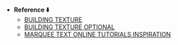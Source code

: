 - **Reference ⬇️**
  - [BUILDING TEXTURE](https://www.sketchuptextureclub.com/textures/architecture/buildings/skycrapers/building-skyscraper-texture-seamless-01011)
  - [BUILDING TEXTURE OPTIONAL](https://www.textures.com/download/high-rise-glass-0091/71541)
  - [MARQUEE TEXT ONLINE TUTORIALS INSPIRATION](https://youtu.be/nYpgGFbJeN0?si=I6IfJ_NjlgDY0Zw5)
